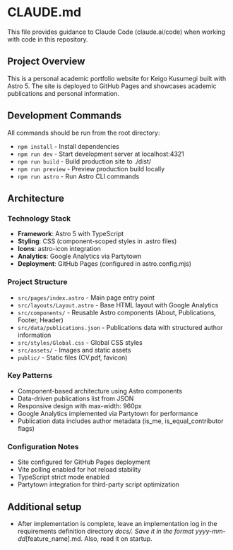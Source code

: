 # CLAUDE.md

This file provides guidance to Claude Code (claude.ai/code) when working with code in this repository.

## Project Overview

This is a personal academic portfolio website for Keigo Kusumegi built with Astro 5. The site is deployed to GitHub Pages and showcases academic publications and personal information.

## Development Commands

All commands should be run from the root directory:

- `npm install` - Install dependencies
- `npm run dev` - Start development server at localhost:4321
- `npm run build` - Build production site to ./dist/
- `npm run preview` - Preview production build locally
- `npm run astro` - Run Astro CLI commands

## Architecture

### Technology Stack
- **Framework**: Astro 5 with TypeScript
- **Styling**: CSS (component-scoped styles in .astro files)
- **Icons**: astro-icon integration
- **Analytics**: Google Analytics via Partytown
- **Deployment**: GitHub Pages (configured in astro.config.mjs)

### Project Structure
- `src/pages/index.astro` - Main page entry point
- `src/layouts/Layout.astro` - Base HTML layout with Google Analytics
- `src/components/` - Reusable Astro components (About, Publications, Footer, Header)
- `src/data/publications.json` - Publications data with structured author information
- `src/styles/Global.css` - Global CSS styles
- `src/assets/` - Images and static assets
- `public/` - Static files (CV.pdf, favicon)

### Key Patterns
- Component-based architecture using Astro components
- Data-driven publications list from JSON
- Responsive design with max-width: 960px
- Google Analytics implemented via Partytown for performance
- Publication data includes author metadata (is_me, is_equal_contributor flags)

### Configuration Notes
- Site configured for GitHub Pages deployment
- Vite polling enabled for hot reload stability
- TypeScript strict mode enabled
- Partytown integration for third-party script optimization

## Additional setup
- After implementation is complete, leave an implementation log in the requirements definition directory _docs/. Save it in the format yyyy-mm-dd_[feature_name].md. Also, read it on startup.